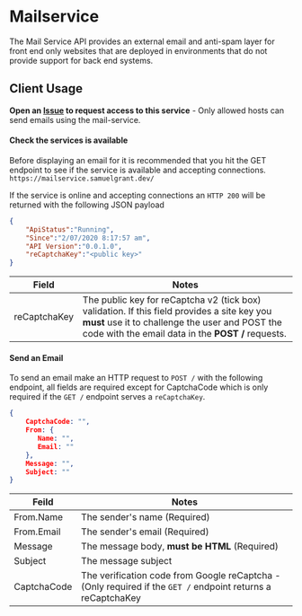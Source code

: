 # Mailservice
The Mail Service API provides an external email and anti-spam layer for front end only websites that are deployed in environments  that do not provide support for back end systems.

## Client Usage
**Open an [Issue](./issues/new) to request access to this service** - Only allowed hosts can send emails using the mail-service.

#### Check the services is available
Before displaying an email for it is recommended that you hit the GET endpoint to see if the service is available and accepting connections. `https://mailservice.samuelgrant.dev/`

If the service is online and accepting connections an `HTTP 200` will be returned with the following JSON payload
```json
{
	"ApiStatus":"Running",
    "Since":"2/07/2020 8:17:57 am",
    "API Version":"0.0.1.0",
    "reCaptchaKey":"<public key>"
}
```
| Field | Notes |
| ---- | ---- |
| reCaptchaKey | The public key for reCaptcha v2 (tick box) validation. If this field provides a site key you **must** use it to challenge the user and POST the code with the email data in the **POST /** requests.
     
     
#### Send an Email
To send an email make an HTTP request to `POST /` with the following endpoint, all fields are required except for CaptchaCode which is only required if the `GET /` endpoint serves a `reCaptchaKey`.
```json
{
    CaptchaCode: "",
    From: {
       Name: "",
       Email: ""
    },
    Message: "",
    Subject: ""
}
```
| Feild       | Notes                                         |
| ----------  | --------------------------------------------- |
| From.Name   | The sender's name  (Required)                  |
| From.Email  | The sender's email (Required)                  |
| Message     | The message body, **must be HTML** (Required) |
| Subject     | The message subject                           |
| CaptchaCode | The verification code from Google reCaptcha - (Only required if the `GET /` endpoint returns a reCaptchaKey |